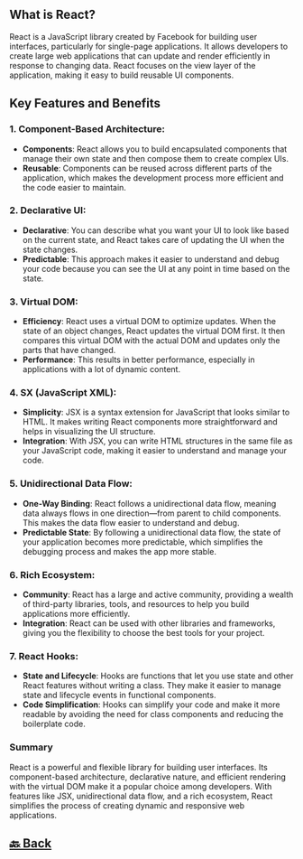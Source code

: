 <h2>What is React?</h2>

React is a JavaScript library created by Facebook for building user interfaces, particularly for single-page applications. It allows developers to create large web applications that can update and render efficiently in response to changing data. React focuses on the view layer of the application, making it easy to build reusable UI components.

<h2>Key Features and Benefits</h2>

<h3>1. Component-Based Architecture:</h3>

- **Components**: React allows you to build encapsulated components that manage their own state and then compose them to create complex UIs.
- **Reusable**: Components can be reused across different parts of the application, which makes the development process more efficient and the code easier to maintain.

<h3>2. Declarative UI:</h3>

- **Declarative**: You can describe what you want your UI to look like based on the current state, and React takes care of updating the UI when the state changes.
- **Predictable**: This approach makes it easier to understand and debug your code because you can see the UI at any point in time based on the state.

<h3>3. Virtual DOM:</h3>

- **Efficiency**: React uses a virtual DOM to optimize updates. When the state of an object changes, React updates the virtual DOM first. It then compares this virtual DOM with the actual DOM and updates only the parts that have changed.
- **Performance**: This results in better performance, especially in applications with a lot of dynamic content.

<h3>4. SX (JavaScript XML):</h3>

- **Simplicity**: JSX is a syntax extension for JavaScript that looks similar to HTML. It makes writing React components more straightforward and helps in visualizing the UI structure.
- **Integration**: With JSX, you can write HTML structures in the same file as your JavaScript code, making it easier to understand and manage your code.

<h3>5. Unidirectional Data Flow:</h3>

- **One-Way Binding**: React follows a unidirectional data flow, meaning data always flows in one direction—from parent to child components. This makes the data flow easier to understand and debug.
- **Predictable State**: By following a unidirectional data flow, the state of your application becomes more predictable, which simplifies the debugging process and makes the app more stable.

<h3>6. Rich Ecosystem:</h3>

- **Community**: React has a large and active community, providing a wealth of third-party libraries, tools, and resources to help you build applications more efficiently.
- **Integration**: React can be used with other libraries and frameworks, giving you the flexibility to choose the best tools for your project.

<h3>7. React Hooks:</h3>

- **State and Lifecycle**: Hooks are functions that let you use state and other React features without writing a class. They make it easier to manage state and lifecycle events in functional components.
- **Code Simplification**: Hooks can simplify your code and make it more readable by avoiding the need for class components and reducing the boilerplate code.

<h3>Summary</h3>

React is a powerful and flexible library for building user interfaces. Its component-based architecture, declarative nature, and efficient rendering with the virtual DOM make it a popular choice among developers. With features like JSX, unidirectional data flow, and a rich ecosystem, React simplifies the process of creating dynamic and responsive web applications.

<h2><a href="https://github.com/sanjay9616/React/blob/main/README.md"> 🔙 Back</a></h2>
